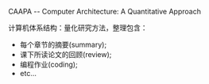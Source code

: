 CAAPA -- Computer Architecture: A Quantitative Approach

计算机体系结构：量化研究方法，整理包含：

- 每个章节的摘要(summary);
- 课下所读论文的回顾(review);
- 编程作业(coding);
- etc...
